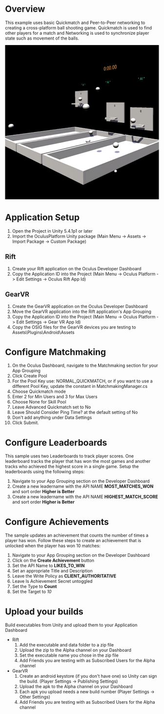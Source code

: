 # Overview

This example uses basic Quickmatch and Peer-to-Peer networking to creating a cross-platform ball shooting game.
Quickmatch is used to find other players for a match and Networking is used to synchronize player
state such as movement of the balls.

![Screenshot](VrHoops512.png)

# Application Setup

1. Open the Project in Unity 5.4.1p1 or later
2. Import the OculusPlatform Unity package (Main Menu -> Assets -> Import Package -> Custom Package)

## Rift
1. Create your Rift application on the Oculus Developer Dashboard
2. Copy the Application ID into the Project (Main Menu -> Oculus Platform -> Edit Settings -> Oculus Rift App Id)

## GearVR
1. Create the GearVR application on the Oculus Developer Dashboard
2. Move the GearVR application into the Rift application's App Grouping
3. Copy the Application ID into the Project (Main Menu -> Oculus Platform -> Edit Settings -> Gear VR App Id)
4. Copy the OSIG files for the GearVR devices you are testing to Assets\Plugins\Android\Assets

# Configure Matchmaking

1. On the Oculus Dashboard, navigate to the Matchmaking section for your App Grouping
2. Click Create Pool
3. For the Pool Key use: NORMAL_QUICKMATCH, or if you want to use a different Pool Key, update the constant in MatchmakingManager.cs
4. Choose Quickmatch mode
5. Enter 2 for Min Users and 3 for Max Users
6. Choose None for Skill Pool
7. Leave Advanced Quickmatch set to No
8. Leave Should Consider Ping Time? at the default setting of No
9. Don't add anything under Data Settings
10. Click Submit.

# Configure Leaderboards

This sample uses two Leaderboards to track player scores.  One leaderboard tracks the player that has
won the most games and another tracks who achieved the highest score in a single game.  Setup the leaderboards
using the following steps:

1. Navigate to your App Grouping section on the Developer Dashboard
2. Create a new leadername with the API NAME **MOST_MATCHES_WON** and sort order **Higher is Better**
3. Create a new leadername with the API NAME **HIGHEST_MATCH_SCORE** and sort order **Higher is Better**

# Configure Achievements

The sample updates an achievement that counts the number of times a player has won.  Follow these steps to create an
achievement that is unlocked when the player has won 10 matches:

1. Navigate to your App Grouping section on the Developer Dashboard
2. Click on the **Create Achievement** button
3. Set the API Name to **LIKES_TO_WIN**
4. Set an appropriate Title and Description
5. Leave the Write Policy as **CLIENT_AUTHORITATIVE**
6. Leave Is Achievement Secret untoggled
7. Set the Type to **Count**
7. Set the Target to *10*

# Upload your builds

Build executables from Unity and upload them to your Application Dashboard
* Rift
  1. Add the executable and data folder to a zip file
  2. Upload the zip to the Alpha channel on your Dashboard
  3. Set the executable name you chose in the zip file
  4. Add Friends you are testing with as Subscribed Users for the Alpha channel
* GearVR
  1. Create an android keystore (if you don't have one) so Unity can sign the build. (Player Settings -> Publishing Settings)
  2. Upload the apk to the Alpha channel on your Dashboard
  3. Each apk you upload needs a new build number (Player Settings -> Other Settings)
  4. Add Friends you are testing with as Subscribed Users for the Alpha channel
